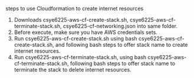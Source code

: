 steps to use Cloudformation to create internet resources

1. Downloads csye6225-aws-cf-create-stack.sh, csye6225-aws-cf-terminate-stack.sh, csye6225-cf-networking.json into same folder.
2. Before execute, make sure you have AWS credentials sets.
3. Run csye6225-aws-cf-create-stack.sh using bash csye6225-aws-cf-create-stack.sh, and following bash steps to  offer stack name to create internet resources.
4. Run csye6225-aws-cf-terminate-stack.sh, using bash csye6225-aws-cf-terminate-stack.sh, following bash steps to offer stack name to terminate the stack to delete internet resources.
